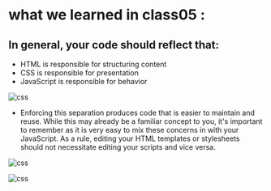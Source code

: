 # what we learned in class05 : 


## In general, your code should reflect that:
   * HTML is responsible for structuring content
   * CSS is responsible for presentation 
   * JavaScript is responsible for behavior


![css](https://encrypted-tbn0.gstatic.com/images?q=tbn:ANd9GcSaxK9qiiQj-YwbV49cGN2Z99ftvJwoCAGSCg&usqp=CAU)

* Enforcing this separation produces code that is
easier to maintain and reuse. While this may already
be a familiar concept to you, it's important to
remember as it is very easy to mix these concerns in
with your JavaScript. As a rule, editing your HTML
templates or stylesheets should not necessitate
editing your scripts and vice versa.


![css](https://miro.medium.com/max/682/1*1EXpE-VzrUbV69aeWf1IGA.png)

![css](https://cdn.educba.com/academy/wp-content/uploads/2020/03/CSS-Color-Codes.jpg)


   
